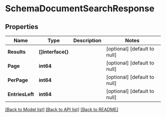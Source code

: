 # SchemaDocumentSearchResponse

## Properties
Name | Type | Description | Notes
------------ | ------------- | ------------- | -------------
**Results** | **[]interface{}** |  | [optional] [default to null]
**Page** | **int64** |  | [optional] [default to null]
**PerPage** | **int64** |  | [optional] [default to null]
**EntriesLeft** | **int64** |  | [optional] [default to null]

[[Back to Model list]](../README.md#documentation-for-models) [[Back to API list]](../README.md#documentation-for-api-endpoints) [[Back to README]](../README.md)



